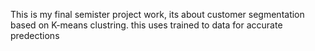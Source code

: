 This is my final semister project work, its about customer segmentation based on K-means clustring.
this uses trained to data for accurate predections
